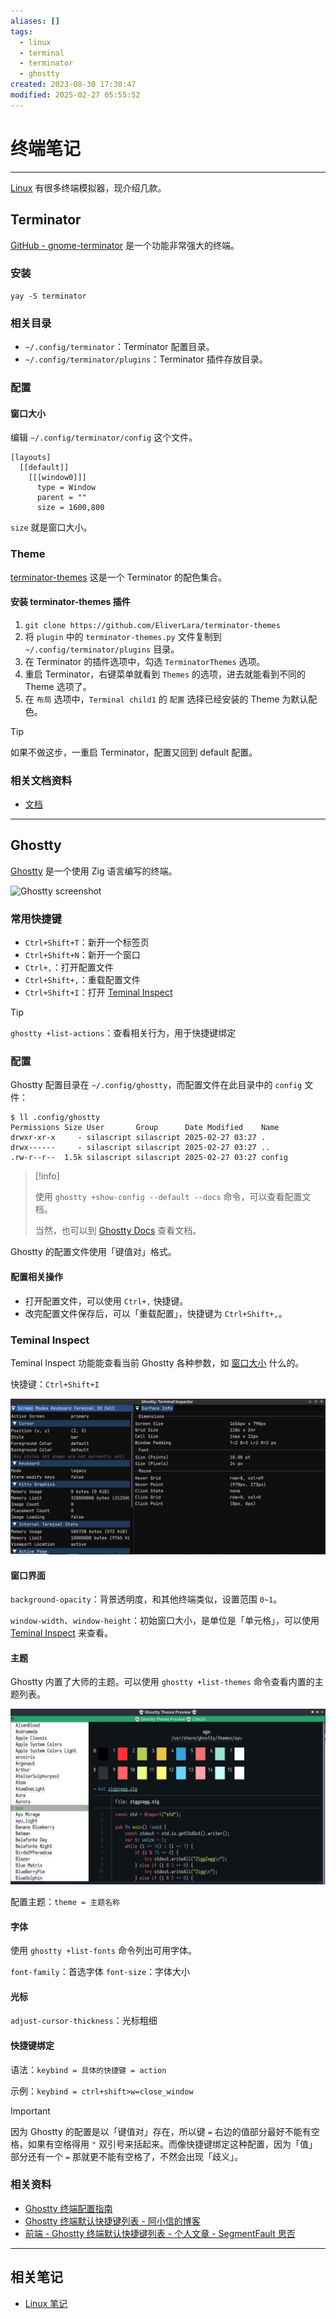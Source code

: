 ```yaml
---
aliases: []
tags:
  - linux
  - terminal
  - terminator
  - ghostty
created: 2023-08-30 17:30:47
modified: 2025-02-27 05:55:52
---
```

# 终端笔记

---

[Linux](Linux_Note.md) 有很多终端模拟器，现介绍几款。

## Terminator

[GitHub - gnome-terminator](https://github.com/gnome-terminator/terminator) 是一个功能非常强大的终端。

### 安装

```shell
yay -S terminator
```

### 相关目录

* `~/.config/terminator`：Terminator 配置目录。
* `~/.config/terminator/plugins`：Terminator 插件存放目录。

### 配置

#### 窗口大小

编辑 `~/.config/terminator/config` 这个文件。

```config
[layouts]
  [[default]]
    [[[window0]]]
      type = Window
      parent = ""
      size = 1600,800
```

`size` 就是窗口大小。

### Theme

[terminator-themes](https://github.com/EliverLara/terminator-themes) 这是一个 Terminator 的配色集合。

#### 安装 terminator-themes 插件

1. `git clone https://github.com/EliverLara/terminator-themes`
2. 将 `plugin` 中的 `terminator-themes.py` 文件复制到 `~/.config/terminator/plugins` 目录。
3. 在 Terminator 的插件选项中，勾选 `TerminatorThemes` 选项。
4. 重启 Terminator，右键菜单就看到 `Themes` 的选项，进去就能看到不同的 Theme 选项了。
5. 在 `布局` 选项中，`Terminal child1` 的 `配置` 选择已经安装的 Theme 为默认配色。
  > [!tip]
  > 
  > 如果不做这步，一重启 Terminator，配置又回到 default 配置。

### 相关文档资料

* [文档](https://terminator-gtk3.readthedocs.io/en/latest/index.html)

---

## Ghostty

[Ghostty](https://github.com/ghostty-org/ghostty) 是一个使用 Zig 语言编写的终端。

![Ghostty screenshot](https://nimg.ws.126.net/?url=http%3A%2F%2Fdingyue.ws.126.net%2F2024%2F1230%2Fe97bb27dj00spaplq002pd200sl00h0g00id00ax.jpg&thumbnail=660x2147483647&quality=80&type=jpg)

### 常用快捷键

* `Ctrl+Shift+T`：新开一个标签页
* `Ctrl+Shift+N`：新开一个窗口
* `Ctrl+,`：打开配置文件
* `Ctrl+Shift+,`：重载配置文件
* `Ctrl+Shift+I`：打开 [Teminal Inspect](#Teminal%20Inspect)

> [!tip] 
> 
> `ghostty +list-actions`：查看相关行为，用于快捷键绑定

### 配置

Ghostty 配置目录在 `~/.config/ghostty`，而配置文件在此目录中的 `config` 文件：

```shell
$ ll .config/ghostty
Permissions Size User       Group      Date Modified    Name
drwxr-xr-x     - silascript silascript 2025-02-27 03:27 .
drwx------     - silascript silascript 2025-02-27 03:27 ..
.rw-r--r--  1.5k silascript silascript 2025-02-27 03:27 config
```

> [!info] 
> 
> 使用 `ghostty +show-config --default --docs` 命令，可以查看配置文档。
> 
> 当然，也可以到 [Ghostty Docs](https://ghostty.org/docs) 查看文档。

Ghostty 的配置文件使用「键值对」格式。

#### 配置相关操作

* 打开配置文件，可以使用 `Ctrl+,` 快捷键。
* 改完配置文件保存后，可以「重载配置」，快捷键为 `Ctrl+Shift+,`。

### Teminal Inspect

Teminal Inspect 功能能查看当前 Ghostty 各种参数，如 [窗口大小](#窗口大小) 什么的。

快捷键：`Ctrl+Shift+I`

![Teminal Inspect screenshot |900x500](Terminators_Note.assets/ghostty_teminal_inspect.png)

#### 窗口界面

`background-opacity`：背景透明度，和其他终端类似，设置范围 `0~1`。

`window-width`、`window-height`：初始窗口大小，是单位是「单元格」，可以使用 [Teminal Inspect](#Teminal%20Inspect) 来查看。

#### 主题

Ghostty 内置了大师的主题。可以使用 `ghostty +list-themes` 命令查看内置的主题列表。

![Ghostty list themes screenshot |900x500](Terminators_Note.assets/ghostty_theme_list.png)

配置主题：`theme = 主题名称`

#### 字体

使用 `ghostty +list-fonts` 命令列出可用字体。

`font-family`：首选字体
`font-size`：字体大小

#### 光标

`adjust-cursor-thickness`：光标粗细

#### 快捷键绑定

语法：`keybind = 具体的快捷键 = action`

示例：`keybind = ctrl+shift>w=close_window`

> [!important] 
> 
> 因为 Ghostty 的配置是以「键值对」存在，所以键 `=` 右边的值部分最好不能有空格，如果有空格得用 `"` 双引号来括起来。而像快捷键绑定这种配置，因为「值」部分还有一个 `=` 那就更不能有空格了，不然会出现「歧义」。

### 相关资料

* [Ghostty 终端配置指南](https://blog.axiaoxin.com/post/ghostty-config-guide/#ghostty-%E4%B8%BB%E9%A2%98%E5%92%8C%E9%A2%9C%E8%89%B2%E9%85%8D%E7%BD%AE)
* [Ghostty 终端默认快捷键列表 - 阿小信的博客](https://blog.axiaoxin.com/post/ghostty-default-keybinds/)
* [前端 - Ghostty 终端默认快捷键列表 - 个人文章 - SegmentFault 思否](https://segmentfault.com/a/1190000045923449)

---

## 相关笔记

* [Linux 笔记](Linux_Note.md)

